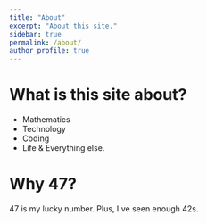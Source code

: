 ```yaml
---
title: "About"
excerpt: "About this site."
sidebar: true
permalink: /about/
author_profile: true
---
```


# What is this site about?
- Mathematics
- Technology
- Coding
- Life & Everything else.

# Why 47?
47 is my lucky number.
Plus, I've seen enough 42s.
